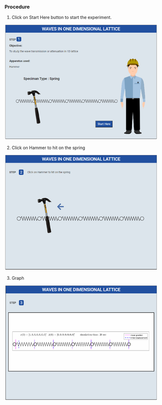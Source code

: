 ### Procedure


1. Click on Start Here button to start the experiment.
 
<img src="images/pr1.png"/>

2. Click on Hammer to hit on the spring
 
<img src="images/pr2.png"/>

3. Graph
 
<img src="images/pr3.png"/>

<!-- 4. Please Fill all values these are given and Click on Calculate Button
 
<img src="images/p5.png"/>

5. Show the Graphs
 
<img src="images/p6.png"/> -->

